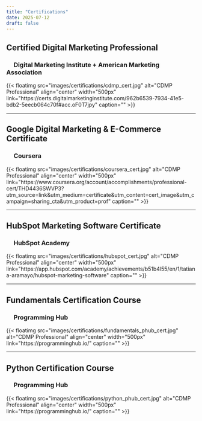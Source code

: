 ```yaml
---
title: "Certifications"
date: 2025-07-12
draft: false
---
```

<h2>
<i class="fa-solid fa-circle-right"></i>
Certified Digital Marketing Professional
</h2>
<h3>
<p>&nbsp;&nbsp;&nbsp;&nbsp;
<i class="fa-regular fa-circle-right"></i>
Digital Marketing Institute + American Marketing Association
</p>
</h3>
{{< floatimg
src="images/certifications/cdmp_cert.jpg"
alt="CDMP Professional"
align="center"
width="500px"
link="https://certs.digitalmarketinginstitute.com/962b6539-7934-41e5-bdb2-5eecb064c70f#acc.oF0T7jpy"
caption="" >}}
<hr>
<h2>
<i class="fa-solid fa-circle-right"></i>
Google Digital Marketing & E-Commerce Certificate
</h2>
<h3>
<p>&nbsp;&nbsp;&nbsp;&nbsp;
<i class="fa-regular fa-circle-right"></i>
Coursera
</p>
</h3>
{{< floatimg
src="images/certifications/coursera_cert.jpg"
alt="CDMP Professional"
align="center"
width="500px"
link="https://www.coursera.org/account/accomplishments/professional-cert/THD4436SWVP3?utm_source=link&utm_medium=certificate&utm_content=cert_image&utm_campaign=sharing_cta&utm_product=prof"
caption="" >}}
<hr>
<h2>
<i class="fa-solid fa-circle-right"></i>
HubSpot Marketing Software Certificate
</h2>
<h3>
<p>&nbsp;&nbsp;&nbsp;&nbsp;
<i class="fa-regular fa-circle-right"></i>
HubSpot Academy
</p>
</h3>
{{< floatimg
src="images/certifications/hubspot_cert.jpg"
alt="CDMP Professional"
align="center"
width="500px"
link="https://app.hubspot.com/academy/achievements/b51b4l55/en/1/tatiana-aramayo/hubspot-marketing-software"
caption="" >}}
<hr>
<h2>
<i class="fa-solid fa-circle-right"></i>
Fundamentals Certification Course
</h2>
<h3>
<p>&nbsp;&nbsp;&nbsp;&nbsp;
<i class="fa-regular fa-circle-right"></i>
Programming Hub
</p>
</h3>
{{< floatimg
src="images/certifications/fundamentals_phub_cert.jpg"
alt="CDMP Professional"
align="center"
width="500px"
link="https://programminghub.io/"
caption="" >}}
<hr>
<h2>
<i class="fa-solid fa-circle-right"></i>
Python Certification Course
</h2>
<h3>
<p>&nbsp;&nbsp;&nbsp;&nbsp;
<i class="fa-regular fa-circle-right"></i>
Programming Hub
</p>
</h3>
{{< floatimg
src="images/certifications/python_phub_cert.jpg"
alt="CDMP Professional"
align="center"
width="500px"
link="https://programminghub.io/"
caption="" >}}
